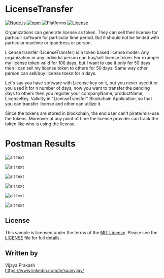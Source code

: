 # LicenseTransfer
[![Node.js](https://img.shields.io/badge/Node.js-8.9.4-blue.svg)](https://nodejs.org/)
[![npm](https://img.shields.io/badge/npm-5.6.0-blue.svg)](https://www.npmjs.com/)
![Platforms](https://img.shields.io/badge/platform-osx%20%7C%20linux-lightgray.svg)
[![License](http://img.shields.io/:license-mit-blue.svg)](http://opensource.org/licenses/MIT)

Organizations can generate license as token. They can sell their license for particulr software for particular time period. But it should not be limited with particular machine or ipaddress or person.

License transfer (LicenseTransfer) is a token based license model. Any organization or any individul person can buy/sell license token. For example my license token valid for 100 days, but I want to use it only for 50 days then I can sell my license token to others for 50 days. Same way other person can sell/buy license toekn for n days.

Let's say you have software with License key on it, but you never used it or you used it for n number of days, now you want to transfer the pending days to others then you register your companyName, productName, LicenseKey, Validity in "LicenseTransfer" Blockchain Application, so that you can transfer license and other can utilize it.

Since the tokens are stored in blockchain, the end user can't pirate/mis-use the tokens. Moreover at any point of time the license provider can track the token like who is using the license.

# Postman Results

![alt text](https://github.com/saanvijay/LicenseTransfer/blob/master/Images/Screenshot%202019-08-29%20at%209.55.19%20AM.png)

![alt text](https://github.com/saanvijay/LicenseTransfer/blob/master/Images/Screenshot%202019-08-29%20at%209.56.11%20AM.png)

![alt text](https://github.com/saanvijay/LicenseTransfer/blob/master/Images/Screenshot%202019-08-29%20at%209.57.18%20AM.png)

![alt text](https://github.com/saanvijay/LicenseTransfer/blob/master/Images/Screenshot%202019-08-29%20at%209.57.58%20AM.png)

![alt text](https://github.com/saanvijay/LicenseTransfer/blob/master/Images/Screenshot%202019-08-29%20at%209.58.54%20AM.png)

![alt text](https://github.com/saanvijay/LicenseTransfer/blob/master/Images/Screenshot%202019-08-29%20at%209.59.24%20AM.png)

## License

This sample is licensed under the terms of the [MIT License](http://opensource.org/licenses/MIT). Please see the [LICENSE](LICENSE) file for full details.


## Written by

Vijaya Prakash<br />
https://www.linkedin.com/in/saanvijay/<br />
